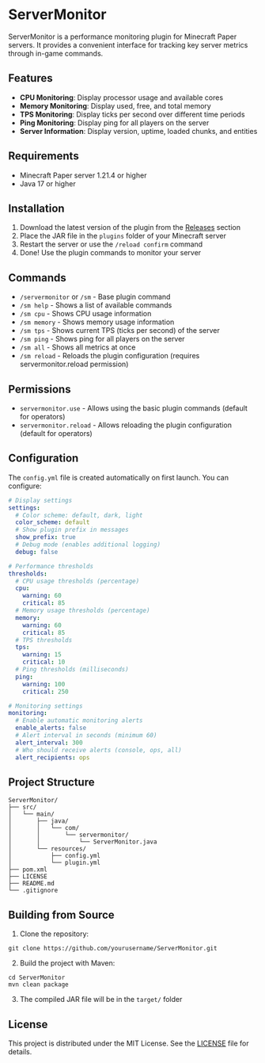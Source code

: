# ServerMonitor

ServerMonitor is a performance monitoring plugin for Minecraft Paper servers. It provides a convenient interface for tracking key server metrics through in-game commands.

## Features

- **CPU Monitoring**: Display processor usage and available cores
- **Memory Monitoring**: Display used, free, and total memory
- **TPS Monitoring**: Display ticks per second over different time periods
- **Ping Monitoring**: Display ping for all players on the server
- **Server Information**: Display version, uptime, loaded chunks, and entities

## Requirements

- Minecraft Paper server 1.21.4 or higher
- Java 17 or higher

## Installation

1. Download the latest version of the plugin from the [Releases](https://github.com/egarrr0808/MCServerMonitor/releases/tag/plugin) section
2. Place the JAR file in the `plugins` folder of your Minecraft server
3. Restart the server or use the `/reload confirm` command
4. Done! Use the plugin commands to monitor your server

## Commands

- `/servermonitor` or `/sm` - Base plugin command
- `/sm help` - Shows a list of available commands
- `/sm cpu` - Shows CPU usage information
- `/sm memory` - Shows memory usage information
- `/sm tps` - Shows current TPS (ticks per second) of the server
- `/sm ping` - Shows ping for all players on the server
- `/sm all` - Shows all metrics at once
- `/sm reload` - Reloads the plugin configuration (requires servermonitor.reload permission)

## Permissions

- `servermonitor.use` - Allows using the basic plugin commands (default for operators)
- `servermonitor.reload` - Allows reloading the plugin configuration (default for operators)

## Configuration

The `config.yml` file is created automatically on first launch. You can configure:

```yaml
# Display settings
settings:
  # Color scheme: default, dark, light
  color_scheme: default
  # Show plugin prefix in messages
  show_prefix: true
  # Debug mode (enables additional logging)
  debug: false

# Performance thresholds
thresholds:
  # CPU usage thresholds (percentage)
  cpu:
    warning: 60
    critical: 85
  # Memory usage thresholds (percentage)
  memory:
    warning: 60
    critical: 85
  # TPS thresholds
  tps:
    warning: 15
    critical: 10
  # Ping thresholds (milliseconds)
  ping:
    warning: 100
    critical: 250

# Monitoring settings
monitoring:
  # Enable automatic monitoring alerts
  enable_alerts: false
  # Alert interval in seconds (minimum 60)
  alert_interval: 300
  # Who should receive alerts (console, ops, all)
  alert_recipients: ops
```

## Project Structure

```
ServerMonitor/
├── src/
│   └── main/
│       ├── java/
│       │   └── com/
│       │       └── servermonitor/
│       │           └── ServerMonitor.java
│       └── resources/
│           ├── config.yml
│           └── plugin.yml
├── pom.xml
├── LICENSE
├── README.md
└── .gitignore
```

## Building from Source

1. Clone the repository:
```
git clone https://github.com/yourusername/ServerMonitor.git
```

2. Build the project with Maven:
```
cd ServerMonitor
mvn clean package
```

3. The compiled JAR file will be in the `target/` folder

## License

This project is distributed under the MIT License. See the [LICENSE](LICENSE) file for details.
